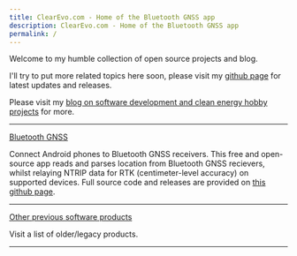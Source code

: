 ```yaml
---
title: ClearEvo.com - Home of the Bluetooth GNSS app
description: ClearEvo.com - Home of the Bluetooth GNSS app
permalink: /
---
```


Welcome to my humble collection of open source projects and blog.

I'll try to put more related topics here soon, please visit my [github page](https://github.com/ykasidit) for latest updates and releases.

Please visit my [blog on software development and clean energy hobby projects](/blog) for more.

---

[Bluetooth GNSS](https://play.google.com/store/apps/details?id=com.clearevo.bluetooth_gnss&hl=en&gl=US)

Connect Android phones to Bluetooth GNSS receivers. This free and open-source app reads and parses location from Bluetooth GNSS recievers, whilst relaying NTRIP data for RTK (centimeter-level accuracy) on supported devices. Full source code and releases are provided on [this github page](https://github.com/ykasidit/bluetooth_gnss).

---

[Other previous software products](/legacy_products/)

Visit a list of older/legacy products.

---
